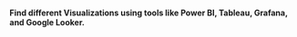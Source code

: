 #### Find different Visualizations using tools like Power BI, Tableau, Grafana, and Google Looker.


